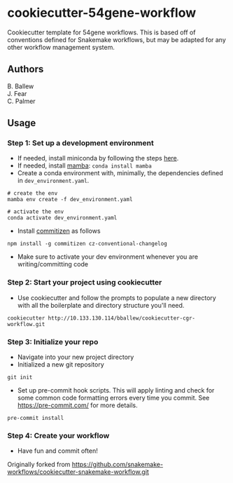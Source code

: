 # cookiecutter-54gene-workflow

Cookiecutter template for 54gene workflows.  This is based off of conventions defined for Snakemake workflows, but may be adapted for any other workflow management system.

## Authors
B. Ballew  
J. Fear  
C. Palmer  

## Usage

### Step 1: Set up a development environment

- If needed, install miniconda by following the steps [here](https://docs.conda.io/en/latest/miniconda.html).
- If needed, install [mamba](https://github.com/mamba-org/mamba): `conda install mamba`
- Create a conda environment with, minimally, the dependencies defined in `dev_environment.yaml`.

```
# create the env
mamba env create -f dev_environment.yaml

# activate the env
conda activate dev_environment.yaml
```

- Install [commitizen](https://github.com/commitizen/cz-cli) as follows

```
npm install -g commitizen cz-conventional-changelog
```

- Make sure to activate your dev environment whenever you are writing/committing code

### Step 2: Start your project using cookiecutter
- Use cookiecutter and follow the prompts to populate a new directory with all the boilerplate and directory structure you'll need.

```
cookiecutter http://10.133.130.114/bballew/cookiecutter-cgr-workflow.git
```

### Step 3: Initialize your repo
- Navigate into your new project directory
- Initialized a new git repository

```
git init
```

- Set up pre-commit hook scripts.  This will apply linting and check for some common code formatting errors every time you commit.  See https://pre-commit.com/ for more details.  

```
pre-commit install
```

### Step 4: Create your workflow
- Have fun and commit often!


Originally forked from https://github.com/snakemake-workflows/cookiecutter-snakemake-workflow.git